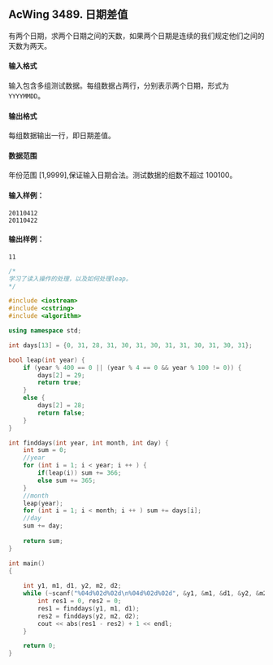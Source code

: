 ## AcWing 3489. 日期差值

有两个日期，求两个日期之间的天数，如果两个日期是连续的我们规定他们之间的天数为两天。

#### 输入格式

输入包含多组测试数据。每组数据占两行，分别表示两个日期，形式为 `YYYYMMDD`。

#### 输出格式

每组数据输出一行，即日期差值。

#### 数据范围

年份范围 [1,9999],保证输入日期合法。测试数据的组数不超过 100100。

#### 输入样例：

```
20110412
20110422
```

#### 输出样例：

```
11
```

```c++
/*
学习了读入操作的处理，以及如何处理leap。
*/

#include <iostream>
#include <cstring>
#include <algorithm>

using namespace std;

int days[13] = {0, 31, 28, 31, 30, 31, 30, 31, 31, 30, 31, 30, 31};

bool leap(int year) {
    if (year % 400 == 0 || (year % 4 == 0 && year % 100 != 0)) {
        days[2] = 29;
        return true;
    }
    else {
        days[2] = 28;
        return false;
    }
}

int finddays(int year, int month, int day) {
    int sum = 0;
    //year
    for (int i = 1; i < year; i ++ ) {
        if(leap(i)) sum += 366;
        else sum += 365;
    }
    //month
    leap(year);
    for (int i = 1; i < month; i ++ ) sum += days[i];
    //day
    sum += day;
    
    return sum;
}

int main()
{
    
    int y1, m1, d1, y2, m2, d2;
    while (~scanf("%04d%02d%02d\n%04d%02d%02d", &y1, &m1, &d1, &y2, &m2, &d2)) {
        int res1 = 0, res2 = 0;
        res1 = finddays(y1, m1, d1);
        res2 = finddays(y2, m2, d2);
        cout << abs(res1 - res2) + 1 << endl;
    }

    return 0;
}
```

